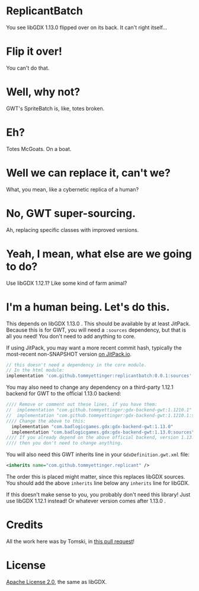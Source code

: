 # ReplicantBatch
You see libGDX 1.13.0 flipped over on its back. It can't right itself...

# Flip it over!
You can't do that.

# Well, why not?
GWT's SpriteBatch is, like, totes broken.

# Eh?
Totes McGoats. On a boat.

# Well we can replace it, can't we?
What, you mean, like a cybernetic replica of a human?

# No, GWT super-sourcing.
Ah, replacing specific classes with improved versions.

# Yeah, I mean, what else are we going to do?
Use libGDX 1.12.1? Like some kind of farm animal?

# I'm a human being. Let's do this.

This depends on libGDX 1.13.0 . This should be available by at least JitPack.
Because this is for GWT, you will need a `:sources` dependency, but that is
all you need! You don't need to add anything to core.

If using JitPack, you may want a more recent commit hash,
typically the most-recent non-SNAPSHOT version
[on JitPack.io](https://jitpack.io/#tommyettinger/ReplicantBatch).

```groovy
// this doesn't need a dependency in the core module.
// In the html module:
implementation 'com.github.tommyettinger:replicantbatch:0.0.1:sources'
```

You may also need to change any dependency on a third-party 1.12.1 backend for GWT to
the official 1.13.0 backend:

```groovy
//// Remove or comment out these lines, if you have them:
//  implementation "com.github.tommyettinger:gdx-backend-gwt:1.1210.1"
//  implementation "com.github.tommyettinger:gdx-backend-gwt:1.1210.1:sources"
//// Change the above to this:
  implementation "com.badlogicgames.gdx:gdx-backend-gwt:1.13.0"
  implementation "com.badlogicgames.gdx:gdx-backend-gwt:1.13.0:sources"
//// If you already depend on the above official backend, version 1.13.0 ,
//// then you don't need to change anything.
```

You will also need this GWT inherits line in your `GdxDefinition.gwt.xml` file:

```xml
<inherits name="com.github.tommyettinger.replicant" />
```

The order this is placed might matter, since this replaces libGDX sources. You should
add the above `inherits` line below any `inherits` line for libGDX.

If this doesn't make sense to you, you probably don't need this library!
Just use libGDX 1.12.1 instead! Or whatever version comes after 1.13.0 .

# Credits

All the work here was by Tomski, in [this pull request](https://github.com/libgdx/libgdx/pull/7486)!

# License

[Apache License 2.0](LICENSE), the same as libGDX.
